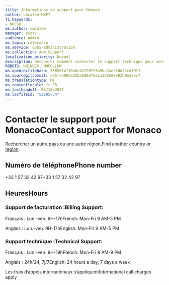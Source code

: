 ```yaml
---
title: Informations de support pour Monaco
author: cmcatee-MSFT
f1.keywords:
- NOCSH
ms.author: cmcatee
manager: scotv
audience: Admin
ms.topic: reference
ms.service: o365-administration
ms.collection: Adm_Support
localization_priority: Normal
description: Découvrez comment contacter le support technique pour votre pays ou région.
ROBOTS: NOINDEX, NOFOLLOW
ms.openlocfilehash: 55850f4f10a6cb22997f3a5bc2aeefdd21cd70f1
ms.sourcegitcommit: de5fce90de22ba588e75e1a1d2e87e03b9e25ec7
ms.translationtype: MT
ms.contentlocale: fr-FR
ms.lasthandoff: 05/10/2021
ms.locfileid: "52295734"
---
```

# <a name="contact-support-for-monaco"></a><span data-ttu-id="f1f72-103">Contacter le support pour Monaco</span><span class="sxs-lookup"><span data-stu-id="f1f72-103">Contact support for Monaco</span></span>

<span data-ttu-id="f1f72-104">[Rechercher un autre pays ou une autre région](../../business-video/get-help-support.md).</span><span class="sxs-lookup"><span data-stu-id="f1f72-104">[Find another country or region](../../business-video/get-help-support.md).</span></span>

## <a name="phone-number"></a><span data-ttu-id="f1f72-105">Numéro de téléphone</span><span class="sxs-lookup"><span data-stu-id="f1f72-105">Phone number</span></span>
<span data-ttu-id="f1f72-106">+33 1 57 32 42 97</span><span class="sxs-lookup"><span data-stu-id="f1f72-106">+33 1 57 32 42 97</span></span>

## <a name="hours"></a><span data-ttu-id="f1f72-107">Heures</span><span class="sxs-lookup"><span data-stu-id="f1f72-107">Hours</span></span>
### <a name="billing-support"></a><span data-ttu-id="f1f72-108">Support de facturation :</span><span class="sxs-lookup"><span data-stu-id="f1f72-108">Billing Support:</span></span>

<span data-ttu-id="f1f72-109">Français : Lun.-ven. 9H-17h</span><span class="sxs-lookup"><span data-stu-id="f1f72-109">French: Mon-Fri 9 AM-5 PM</span></span>

<span data-ttu-id="f1f72-110">Anglais : Lun.-ven. 9H-17h</span><span class="sxs-lookup"><span data-stu-id="f1f72-110">English: Mon-Fri 9 AM-5 PM</span></span>

### <a name="technical-support"></a><span data-ttu-id="f1f72-111">Support technique :</span><span class="sxs-lookup"><span data-stu-id="f1f72-111">Technical Support:</span></span>

<span data-ttu-id="f1f72-112">Français : Lun.-ven. 8H-19h</span><span class="sxs-lookup"><span data-stu-id="f1f72-112">French: Mon-Fri 8 AM-9 PM</span></span>

<span data-ttu-id="f1f72-113">Anglais : 24h/24, 7j/7</span><span class="sxs-lookup"><span data-stu-id="f1f72-113">English: 24 hours a day, 7 days a week</span></span>

<span data-ttu-id="f1f72-114">Les frais d’appels internationaux s’appliquent</span><span class="sxs-lookup"><span data-stu-id="f1f72-114">International call charges apply</span></span>

